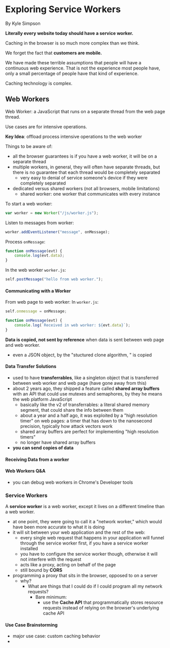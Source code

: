 # Exploring Service Workers

By Kyle Simpson



**Literally every website today should have a service worker.**

Caching in the browser is so much more complex than we think.

We forget the fact that **customers are mobile.**

We have made these terrible assumptions that people will have a continuous web experience. That is not the experience most people have, only a small percentage of people have that kind of experience.

Caching technology is complex.

## Web Workers

Web Worker: a JavaScript that runs on a separate thread from the web page thread.

Use cases are for intensive operations.

**Key Idea**: offload process intensive operations to the web worker

Things to be aware of:

- all the browser guarantees is if you have a web worker, it will be on a separate thread
- multiple workers, in general, they will often have separate threads, but there is no guarantee that each thread would be completely separated
  - very easy to denial of service someone's device if they were completely separated
- dedicated versus shared workers (not all browsers, mobile limitations)
  - shared worker: one worker that communicates with every instance

To start a web worker:

```javascript
var worker = new Worker("/js/worker.js");
```

Listen to messages from worker:

```javascript
worker.addEventListener("message", onMessage);
```

Process `onMessage`:

```javascript
function onMessage(evt) {
    console.log(evt.data);
}
```

In the web worker `worker.js`:

```javascript
self.postMessage("hello from web worker.");
```

#### Communicating with a Worker

From web page to web worker:
In `worker.js`:

```javascript
self.onmessage = onMessage;

function onMessage(evt) {
    console.log(`Received in web worker: ${evt.data}`);
}
```

**Data is copied, not sent by reference** when data is sent between web page and web worker.

- even a JSON object, by the "stuctured clone algorithm, " is copied

#### Data Transfer Solutions

- used to have **transferrables**, like a singleton object that is transferred between web worker and web page (have gone away from this)
- about 2 years ago, they shipped a feature called **shared array buffers** with an API that could use mutexes and semaphores, by they he means the web platform JavaScript
  - basically like the v2 of transferrables: a literal shared memory segment, that could share the info between them
  - about a year and a half ago, it was exploited by a "high resolution timer" on web pages: a timer that has down to the nanosecond precision, typically how attack vectors work
  - shared array buffers are perfect for implementing "high resolution timers"
  - no longer have shared array buffers
- **you can send copies of data**

#### Receiving Data from a worker

#### Web Workers Q&A

- you can debug web workers in Chrome's Developer tools

### Service Workers

A **service worker** is a web worker, except it lives on a different timeline than a web worker.

- at one point, they were going to call it a "network worker," which would have been more accurate to what it is doing
- it will sit between your web application and the rest of the web:
  - every single web request that happens in your application will funnel through the service worker first, if you have a service worker installed
  - you have to configure the service worker though, otherwise it will not interfere with the request
  - acts like a proxy, acting on behalf of the page
  - still bound by **CORS**
- programming a proxy that sits in the browser, opposed to on a server
  - why?
    - What are things that I could do if I could program all my network requests?
      - Bare minimum:
        - use the **Cache API** that programmatically stores resource requests instead of relying on the browser's underlying cache API

#### Use Case Brainstorming

- major use case: custom caching behavior
- 